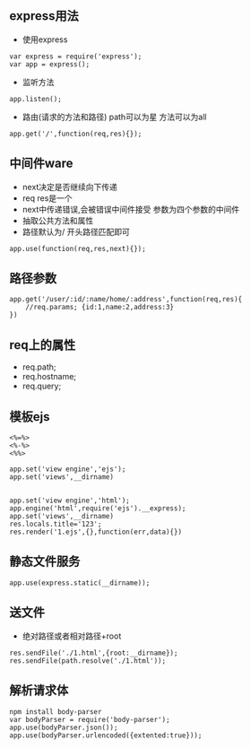 ## express用法
- 使用express
```
var express = require('express');
var app = express();
```
- 监听方法
```
app.listen();
```
- 路由(请求的方法和路径) path可以为星 方法可以为all
```  
app.get('/',function(req,res){});
```
## 中间件ware
- next决定是否继续向下传递
- req res是一个
- next中传递错误,会被错误中间件接受 参数为四个参数的中间件
- 抽取公共方法和属性
- 路径默认为/   开头路径匹配即可
```
app.use(function(req,res,next){});
```
## 路径参数
```
app.get('/user/:id/:name/home/:address',function(req,res){
    //req.params; {id:1,name:2,address:3}
})
```
## req上的属性
- req.path;
- req.hostname;
- req.query;
## 模板ejs
```
<%=%>
<%-%>
<%%>

app.set('view engine','ejs');
app.set('views',__dirname)


app.set('view engine','html');
app.engine('html',require('ejs').__express);
app.set('views',__dirname)
res.locals.title='123';
res.render('1.ejs',{},function(err,data){})

```
## 静态文件服务
```
app.use(express.static(__dirname)); 
``` 
## 送文件
- 绝对路径或者相对路径+root
```
res.sendFile('./1.html',{root:__dirname});
res.sendFile(path.resolve('./1.html'));
```
## 解析请求体
```
npm install body-parser
var bodyParser = require('body-parser');
app.use(bodyParser.json());
app.use(bodyParser.urlencoded({extented:true}));
```